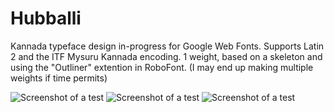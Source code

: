 # Hubballi
Kannada typeface design in-progress for Google Web Fonts.
Supports Latin 2 and the ITF Mysuru Kannada encoding. 1 weight, based on a skeleton and using the "Outliner" extention in RoboFont. (I may end up making multiple weights if time permits)

![Screenshot of a test](https://raw.githubusercontent.com/erinmclaughlin/Hubballi/feedback/tests/screenshots/mac-chrome/Screen%20Shot%202015-12-05%20at%2010.30.41%20PM.png)</a>
![Screenshot of a test](https://raw.githubusercontent.com/erinmclaughlin/Hubballi/feedback/tests/screenshots/mac-chrome/Screen%20Shot%202015-12-05%20at%2010.30.30%20PM.png)</a>
![Screenshot of a test](https://raw.githubusercontent.com/erinmclaughlin/Hubballi/feedback/tests/screenshots/mac-chrome/Screen%20Shot%202015-12-05%20at%2010.30.20%20PM.png)</a>
